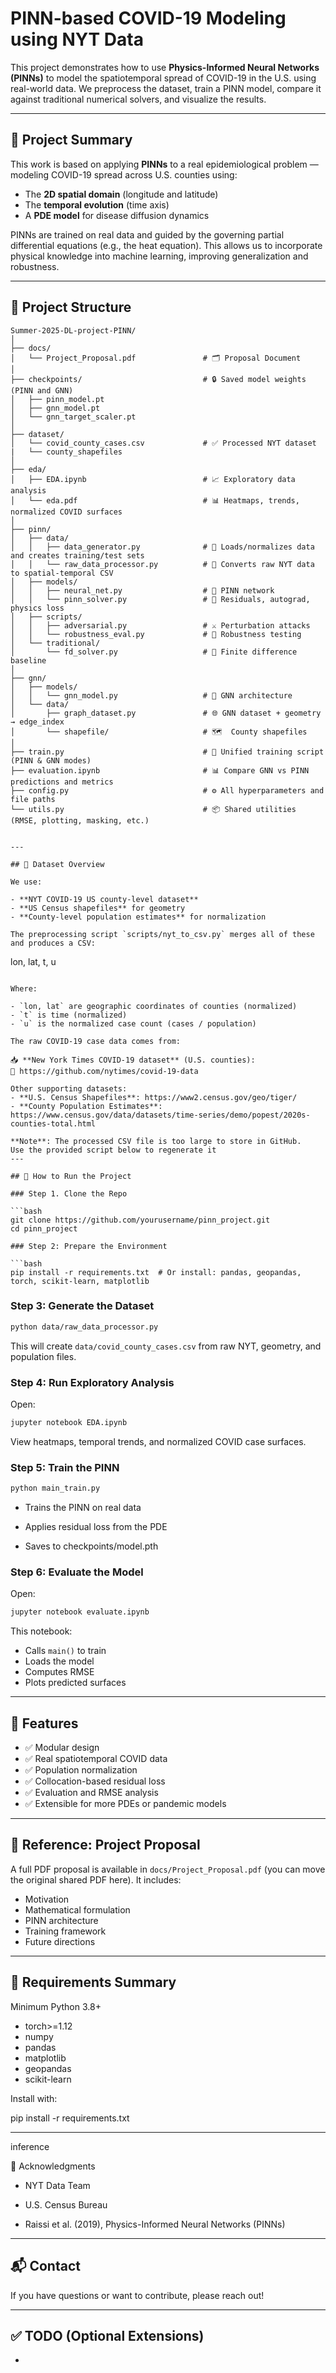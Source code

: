 # PINN-based COVID-19 Modeling using NYT Data

This project demonstrates how to use **Physics-Informed Neural Networks (PINNs)** to model the spatiotemporal spread of COVID-19 in the U.S. using real-world data. We preprocess the dataset, train a PINN model, compare it against traditional numerical solvers, and visualize the results.

---

## 🧠 Project Summary

This work is based on applying **PINNs** to a real epidemiological problem — modeling COVID-19 spread across U.S. counties using:

- The **2D spatial domain** (longitude and latitude)
- The **temporal evolution** (time axis)
- A **PDE model** for disease diffusion dynamics

PINNs are trained on real data and guided by the governing partial differential equations (e.g., the heat equation). This allows us to incorporate physical knowledge into machine learning, improving generalization and robustness.


---

## 📁 Project Structure

```
Summer-2025-DL-project-PINN/
│
├── docs/
│   └── Project_Proposal.pdf               # 🗂️ Proposal Document
│
├── checkpoints/                           # 🔒 Saved model weights (PINN and GNN)
│   ├── pinn_model.pt
│   ├── gnn_model.pt
│   └── gnn_target_scaler.pt
│
├── dataset/
│   └── covid_county_cases.csv             # ✅ Processed NYT dataset
|   └── county_shapefiles
│
├── eda/
│   ├── EDA.ipynb                          # 📈 Exploratory data analysis
│   └── eda.pdf                            # 📊 Heatmaps, trends, normalized COVID surfaces
│
├── pinn/
│   ├── data/
│   │   ├── data_generator.py              # 🔁 Loads/normalizes data and creates training/test sets
│   │   └── raw_data_processor.py          # 🔁 Converts raw NYT data to spatial-temporal CSV
│   ├── models/
│   │   ├── neural_net.py                  # 🧠 PINN network
│   │   └── pinn_solver.py                 # 🔧 Residuals, autograd, physics loss
│   ├── scripts/
│   │   ├── adversarial.py                 # ⚔️ Perturbation attacks
│   │   └── robustness_eval.py             # 🧪 Robustness testing
│   └── traditional/
│       └── fd_solver.py                   # 🧮 Finite difference baseline
│
├── gnn/
│   ├── models/
│   │   └── gnn_model.py                   # 🧠 GNN architecture
│   └── data/
│       ├── graph_dataset.py               # 🌐 GNN dataset + geometry → edge_index
│       └── shapefile/                     # 🗺️  County shapefiles
│
├── train.py                               # 🚀 Unified training script (PINN & GNN modes)
├── evaluation.ipynb                       # 📊 Compare GNN vs PINN predictions and metrics
├── config.py                              # ⚙️ All hyperparameters and file paths
└── utils.py                               # 📦 Shared utilities (RMSE, plotting, masking, etc.)


---

## 📌 Dataset Overview

We use:

- **NYT COVID-19 US county-level dataset**
- **US Census shapefiles** for geometry
- **County-level population estimates** for normalization

The preprocessing script `scripts/nyt_to_csv.py` merges all of these and produces a CSV:

```
lon, lat, t, u
```

Where:

- `lon, lat` are geographic coordinates of counties (normalized)
- `t` is time (normalized)
- `u` is the normalized case count (cases / population)

The raw COVID-19 case data comes from:

📥 **New York Times COVID-19 dataset** (U.S. counties):  
🔗 https://github.com/nytimes/covid-19-data

Other supporting datasets:
- **U.S. Census Shapefiles**: https://www2.census.gov/geo/tiger/
- **County Population Estimates**: https://www.census.gov/data/datasets/time-series/demo/popest/2020s-counties-total.html

**Note**: The processed CSV file is too large to store in GitHub.  
Use the provided script below to regenerate it
---

## 🚀 How to Run the Project

### Step 1. Clone the Repo

```bash
git clone https://github.com/yourusername/pinn_project.git
cd pinn_project

### Step 2: Prepare the Environment

```bash
pip install -r requirements.txt  # Or install: pandas, geopandas, torch, scikit-learn, matplotlib
```

### Step 3: Generate the Dataset

```bash
python data/raw_data_processor.py
```

This will create `data/covid_county_cases.csv` from raw NYT, geometry, and population files.

### Step 4: Run Exploratory Analysis

Open:

```bash
jupyter notebook EDA.ipynb
```

View heatmaps, temporal trends, and normalized COVID case surfaces.

### Step 5: Train the PINN

```bash
python main_train.py
```

- Trains the PINN on real data

- Applies residual loss from the PDE

- Saves to checkpoints/model.pth

### Step 6: Evaluate the Model

Open:

```bash
jupyter notebook evaluate.ipynb
```

This notebook:

- Calls `main()` to train
- Loads the model
- Computes RMSE
- Plots predicted surfaces

---

## 📌 Features

- ✅ Modular design
- ✅ Real spatiotemporal COVID data
- ✅ Population normalization
- ✅ Collocation-based residual loss
- ✅ Evaluation and RMSE analysis
- ✅ Extensible for more PDEs or pandemic models

---

## 📄 Reference: Project Proposal

A full PDF proposal is available in `docs/Project_Proposal.pdf` (you can move the original shared PDF here). It includes:

- Motivation
- Mathematical formulation
- PINN architecture
- Training framework
- Future directions

---

## 🧪 Requirements Summary
Minimum Python 3.8+
- torch>=1.12
- numpy
- pandas
- matplotlib
- geopandas
- scikit-learn

Install with:

pip install -r requirements.txt

---

inference

🤝 Acknowledgments
- NYT Data Team

- U.S. Census Bureau

- Raissi et al. (2019), Physics-Informed Neural Networks (PINNs)

---

## 📬 Contact

If you have questions or want to contribute, please reach out!

---

## ✅ TODO (Optional Extensions)

-


